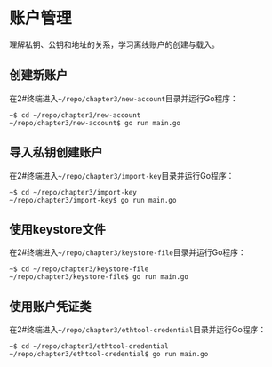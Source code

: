 # 账户管理

理解私钥、公钥和地址的关系，学习离线账户的创建与载入。

## 创建新账户

在2#终端进入`~/repo/chapter3/new-account`目录并运行Go程序：

```
~$ cd ~/repo/chapter3/new-account
~/repo/chapter3/new-account$ go run main.go
```

## 导入私钥创建账户

在2#终端进入`~/repo/chapter3/import-key`目录并运行Go程序：

```
~$ cd ~/repo/chapter3/import-key
~/repo/chapter3/import-key$ go run main.go
```

## 使用keystore文件

在2#终端进入`~/repo/chapter3/keystore-file`目录并运行Go程序：

```
~$ cd ~/repo/chapter3/keystore-file
~/repo/chapter3/keystore-file$ go run main.go
```

## 使用账户凭证类

在2#终端进入`~/repo/chapter3/ethtool-credential`目录并运行Go程序：

```
~$ cd ~/repo/chapter3/ethtool-credential
~/repo/chapter3/ethtool-credential$ go run main.go
```